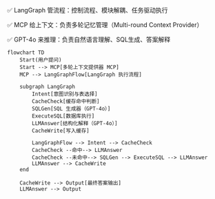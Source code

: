 ✅ LangGraph 管流程：控制流程、模块解耦、任务驱动执行

✅ MCP 给上下文：负责多轮记忆管理（Multi-round Context Provider）

✅ GPT-4o 来推理：负责自然语言理解、SQL生成、答案解释

```mermaid
flowchart TD
    Start(用户提问)
    Start --> MCP[多轮上下文提供器 MCP]
    MCP --> LangGraphFlow[LangGraph 执行流程]

    subgraph LangGraph
        Intent[意图识别与表选择]
        CacheCheck[缓存命中判断]
        SQLGen[SQL 生成器（GPT-4o）]
        ExecuteSQL[数据库执行]
        LLMAnswer[结构化解释（GPT-4o）]
        CacheWrite[写入缓存]

        LangGraphFlow --> Intent --> CacheCheck
        CacheCheck --命中--> LLMAnswer
        CacheCheck --未命中--> SQLGen --> ExecuteSQL --> LLMAnswer
        LLMAnswer --> CacheWrite
    end

    CacheWrite --> Output[最终答案输出]
    LLMAnswer --> Output
```